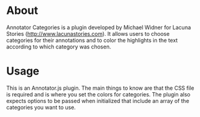 # About
Annotator Categories is a plugin developed by Michael Widner for Lacuna Stories (http://www.lacunastories.com). It allows users to choose categories for their annotations and to color the highlights in the text according to which category was chosen.

# Usage
This is an Annotator.js plugin. The main things to know are that the CSS file is required and is where you set the colors for categories. The plugin also expects options to be passed when initialized that include an array of the categories you want to use.
